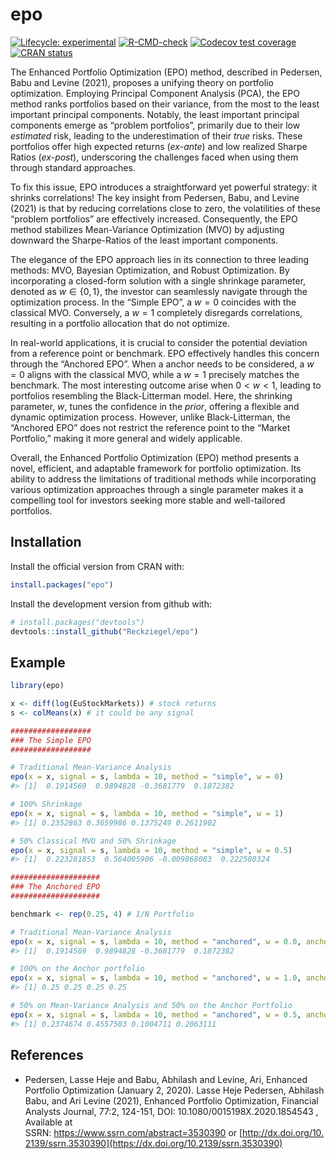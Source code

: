 
<!-- README.md is generated from README.Rmd. Please edit that file -->

# epo

<!-- badges: start -->

[![Lifecycle:
experimental](https://img.shields.io/badge/lifecycle-experimental-orange.svg)](https://lifecycle.r-lib.org/articles/stages.html#experimental)
[![R-CMD-check](https://github.com/Reckziegel/epo/actions/workflows/R-CMD-check.yaml/badge.svg)](https://github.com/Reckziegel/epo/actions/workflows/R-CMD-check.yaml)
[![Codecov test
coverage](https://codecov.io/gh/Reckziegel/epo/branch/main/graph/badge.svg)](https://app.codecov.io/gh/Reckziegel/epo?branch=main)
[![CRAN
status](https://www.r-pkg.org/badges/version/epo)](https://CRAN.R-project.org/package=epo)
<!-- badges: end -->

The Enhanced Portfolio Optimization (EPO) method, described in Pedersen,
Babu and Levine (2021), proposes a unifying theory on portfolio
optimization. Employing Principal Component Analysis (PCA), the EPO
method ranks portfolios based on their variance, from the most to the
least important principal components. Notably, the least important
principal components emerge as “problem portfolios”, primarily due to
their low *estimated* risk, leading to the underestimation of their
*true* risks. These portfolios offer high expected returns (*ex-ante*)
and low realized Sharpe Ratios (*ex-post*), underscoring the challenges
faced when using them through standard approaches.

To fix this issue, EPO introduces a straightforward yet powerful
strategy: it shrinks correlations! The key insight from Pedersen, Babu,
and Levine (2021) is that by reducing correlations close to zero, the
volatilities of these “problem portfolios” are effectively increased.
Consequently, the EPO method stabilizes Mean-Variance Optimization (MVO)
by adjusting downward the Sharpe-Ratios of the least important
components.

The elegance of the EPO approach lies in its connection to three leading
methods: MVO, Bayesian Optimization, and Robust Optimization. By
incorporating a closed-form solution with a single shrinkage parameter,
denoted as $w \in \{0, 1\}$, the investor can seamlessly navigate
through the optimization process. In the “Simple EPO”, a $w=0$ coincides
with the classical MVO. Conversely, a $w=1$ completely disregards
correlations, resulting in a portfolio allocation that do not optimize.

In real-world applications, it is crucial to consider the potential
deviation from a reference point or benchmark. EPO effectively handles
this concern through the “Anchored EPO”. When a anchor needs to be
considered, a $w=0$ aligns with the classical MVO, while a $w=1$
precisely matches the benchmark. The most interesting outcome arise when
$0 < w < 1$, leading to portfolios resembling the Black-Litterman model.
Here, the shrinking parameter, $w$, tunes the confidence in the *prior*,
offering a flexible and dynamic optimization process. However, unlike
Black-Litterman, the “Anchored EPO” does not restrict the reference
point to the “Market Portfolio,” making it more general and widely
applicable.

Overall, the Enhanced Portfolio Optimization (EPO) method presents a
novel, efficient, and adaptable framework for portfolio optimization.
Its ability to address the limitations of traditional methods while
incorporating various optimization approaches through a single parameter
makes it a compelling tool for investors seeking more stable and
well-tailored portfolios.

## Installation

Install the official version from CRAN with:

``` r
install.packages("epo")
```

Install the development version from github with:

``` r
# install.packages("devtools")
devtools::install_github("Reckziegel/epo")
```

## Example

``` r
library(epo)

x <- diff(log(EuStockMarkets)) # stock returns
s <- colMeans(x) # it could be any signal 

##################
### The Simple EPO
##################

# Traditional Mean-Variance Analysis
epo(x = x, signal = s, lambda = 10, method = "simple", w = 0)
#> [1]  0.1914569  0.9894828 -0.3681779  0.1872382

# 100% Shrinkage
epo(x = x, signal = s, lambda = 10, method = "simple", w = 1)
#> [1] 0.2352863 0.3659986 0.1375249 0.2611902

# 50% Classical MVO and 50% Shrinkage
epo(x = x, signal = s, lambda = 10, method = "simple", w = 0.5)
#> [1]  0.223281853  0.564005906 -0.009868083  0.222580324

####################
### The Anchored EPO 
####################

benchmark <- rep(0.25, 4) # 1/N Portfolio

# Traditional Mean-Variance Analysis
epo(x = x, signal = s, lambda = 10, method = "anchored", w = 0.0, anchor = benchmark)
#> [1]  0.1914569  0.9894828 -0.3681779  0.1872382

# 100% on the Anchor portfolio
epo(x = x, signal = s, lambda = 10, method = "anchored", w = 1.0, anchor = benchmark)
#> [1] 0.25 0.25 0.25 0.25

# 50% on Mean-Variance Analysis and 50% on the Anchor Portfolio
epo(x = x, signal = s, lambda = 10, method = "anchored", w = 0.5, anchor = benchmark)
#> [1] 0.2374674 0.4557503 0.1004711 0.2063111
```

## References

- Pedersen, Lasse Heje and Babu, Abhilash and Levine, Ari, Enhanced
  Portfolio Optimization (January 2, 2020). Lasse Heje Pedersen,
  Abhilash Babu, and Ari Levine (2021), Enhanced Portfolio Optimization,
  Financial Analysts Journal, 77:2, 124-151, DOI:
  10.1080/0015198X.2020.1854543 , Available at
  SSRN: <https://www.ssrn.com/abstract=3530390> or [http://dx.doi.org/10.2139/ssrn.3530390](https://dx.doi.org/10.2139/ssrn.3530390)
